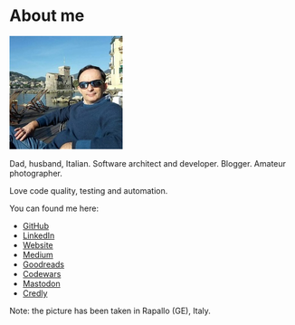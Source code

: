# About me

![Gualtiero Testa](assets/images/gualtierotesta-small.jpg)

Dad, husband, Italian. Software architect and developer. Blogger. Amateur photographer.

Love code quality, testing and automation.

You can found me here:

* [GitHub](https://github.com/gualtierotesta)
* [LinkedIn](https://www.linkedin.com/in/gualtierotesta)
* [Website](https://gualtierotesta.github.io/blog)
* [Medium](https://medium.com/@gualtierotesta)
* [Goodreads](https://www.goodreads.com/gualtierotesta)
* [Codewars](https://www.codewars.com/users/gualty)
* [Mastodon](@gualtierotesta@mastodon.uno)
* [Credly](https://www.credly.com/users/gualtierotesta)

Note: the picture has been taken in Rapallo (GE), Italy.
